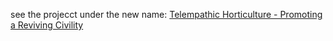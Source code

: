 see the projecct under the new name: [Telempathic Horticulture - Promoting a Reviving Civility](https://github.com/kenneth558/plant_resistance_primary_perception/blob/Free/README.md)
